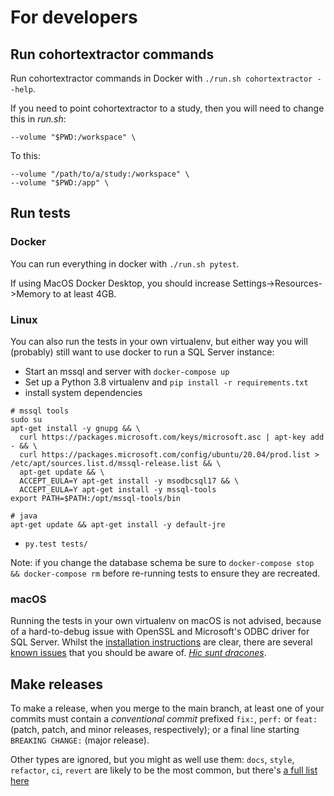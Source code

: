 # For developers

## Run cohortextractor commands

Run cohortextractor commands in Docker with `./run.sh cohortextractor --help`.

If you need to point cohortextractor to a study, then you will need to change this in *run.sh*:

```
--volume "$PWD:/workspace" \
```

To this:

```
--volume "/path/to/a/study:/workspace" \
--volume "$PWD:/app" \
```

## Run tests

### Docker

You can run everything in docker with `./run.sh pytest`.

If using MacOS Docker Desktop, you should increase Settings->Resources->Memory to at least 4GB.

### Linux

You can also run the tests in your own virtualenv, but either way you
will (probably) still want to use docker to run a SQL Server instance:

* Start an mssql and server with `docker-compose up`
* Set up a Python 3.8 virtualenv and `pip install -r requirements.txt`
* install system dependencies
```
# mssql tools
sudo su
apt-get install -y gnupg && \
  curl https://packages.microsoft.com/keys/microsoft.asc | apt-key add - && \
  curl https://packages.microsoft.com/config/ubuntu/20.04/prod.list > /etc/apt/sources.list.d/mssql-release.list && \
  apt-get update && \
  ACCEPT_EULA=Y apt-get install -y msodbcsql17 && \
  ACCEPT_EULA=Y apt-get install -y mssql-tools
export PATH=$PATH:/opt/mssql-tools/bin

# java
apt-get update && apt-get install -y default-jre
```
* `py.test tests/`

Note: if you change the database schema
be sure to `docker-compose stop && docker-compose rm` before re-running
tests to ensure they are recreated.

### macOS

Running the tests in your own virtualenv on macOS is not advised, because of a hard-to-debug issue with OpenSSL and Microsoft's ODBC driver for SQL Server.
Whilst the [installation instructions](https://docs.microsoft.com/en-us/sql/connect/odbc/linux-mac/install-microsoft-odbc-driver-sql-server-macos?view=sql-server-ver15) are clear,
there are several [known issues](https://docs.microsoft.com/en-us/sql/connect/odbc/linux-mac/known-issues-in-this-version-of-the-driver?view=sql-server-ver15#connectivity) that you should be aware of.
[*Hic sunt dracones*](https://en.wikipedia.org/wiki/Here_be_dragons).

## Make releases

To make a release, when you merge to the main branch, at least one of
your commits must contain a _conventional commit_ prefixed `fix:`,
`perf:` or `feat:` (patch, patch, and minor releases, respectively);
or a final line starting `BREAKING CHANGE:` (major release).

Other types are ignored, but you might as well use them: `docs`,
`style`, `refactor`, `ci`, `revert` are likely to be the most common,
but there's [a full list here](https://github.com/commitizen/conventional-commit-types/blob/master/index.json)
